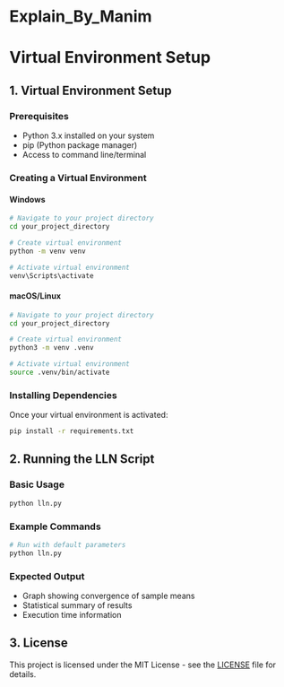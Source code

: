 # Explain_By_Manim
 


# Virtual Environment Setup 

## 1. Virtual Environment Setup

### Prerequisites
- Python 3.x installed on your system
- pip (Python package manager)
- Access to command line/terminal

### Creating a Virtual Environment

#### Windows
```bash
# Navigate to your project directory
cd your_project_directory

# Create virtual environment
python -m venv venv

# Activate virtual environment
venv\Scripts\activate
```

#### macOS/Linux
```bash
# Navigate to your project directory
cd your_project_directory

# Create virtual environment
python3 -m venv .venv

# Activate virtual environment
source .venv/bin/activate
```

### Installing Dependencies
Once your virtual environment is activated:
```bash
pip install -r requirements.txt
```

## 2. Running the LLN Script

### Basic Usage
```python
python lln.py
```


### Example Commands
```bash
# Run with default parameters
python lln.py
```

### Expected Output
- Graph showing convergence of sample means
- Statistical summary of results
- Execution time information

## 3. License

This project is licensed under the MIT License - see the [LICENSE](https://github.com/0KeirLi0/Explain_By_Manim/blob/main/LICENSE) file for details.

